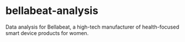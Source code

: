 # bellabeat-analysis
Data analysis for Bellabeat, a high-tech manufacturer of health-focused smart device products for women.
